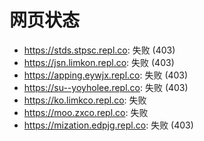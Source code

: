 # 网页状态
- https://stds.stpsc.repl.co: 失败 (403)
- https://jsn.limkon.repl.co: 失败 (403)
- https://apping.eywjx.repl.co: 失败 (403)
- https://su--yoyholee.repl.co: 失败 (403)
- https://ko.limkco.repl.co: 失败
- https://moo.zxco.repl.co: 失败
- https://mization.edpjg.repl.co: 失败 (403)
